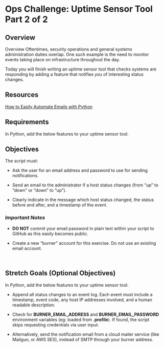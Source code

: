 # Ops Challenge: Uptime Sensor Tool Part 2 of 2

## Overview

Overview
Oftentimes, security operations and general systems administration duties overlap. One such example is the need to monitor events taking place on infrastructure throughout the day.

Today you will finish writing an uptime sensor tool that checks systems are responding by adding a feature that notifies you of interesting status changes.

## Resources

[How to Easily Automate Emails with Python](https://towardsdatascience.com/how-to-easily-automate-emails-with-python-8b476045c151)

## Requirements

In Python, add the below features to your uptime sensor tool.

## Objectives

The script must:

* Ask the user for an email address and password to use for sending notifications.

* Send an email to the administrator if a host status changes (from “up” to “down” or “down” to “up”).

* Clearly indicate in the message which host status changed, the status before and after, and a timestamp of the event.

### ***Important Notes***

* **DO NOT** commit your email password in plain text within your script to GitHub as this easily becomes public.

* Create a new “burner” account for this exercise. Do not use an existing email account.

<br>

## Stretch Goals (Optional Objectives)

In Python, add the below features to your uptime sensor tool.

* Append all status changes to an event log. Each event must include a timestamp, event code, any host IP addresses involved, and a human readable description.

* Check for **BURNER_EMAIL_ADDRESS** and **BURNER_EMAIL_PASSWORD** environment variables (eg: loaded from **.profile**). If found, the script skips requesting credentials via user input.

* Alternatively, send the notification email from a cloud mailer service (like Mailgun, or AWS SES), instead of SMTP through your burner address.
